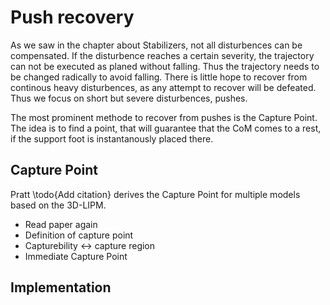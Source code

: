 # Push recovery

As we saw in the chapter about Stabilizers, not all disturbences can be compensated.
If the disturbence reaches a certain severity, the trajectory can not be executed as planed without falling.
Thus the trajectory needs to be changed radically to avoid falling.
There is little hope to recover from continous heavy disturbences, as any attempt to recover
will be defeated. Thus we focus on short but severe disturbences, pushes.

The most prominent methode to recover from pushes is the Capture Point. The idea is to find
a point, that will guarantee that the CoM comes to a rest, if the support foot is instantanously placed there.

## Capture Point

Pratt \todo{Add citation} derives the Capture Point for multiple models based on the 3D-LIPM.

* Read paper again
* Definition of capture point
* Capturebility <-> capture region
* Immediate Capture Point

## Implementation

